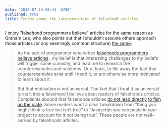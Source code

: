 ```yaml
---
date: '2019-07-14 08:44 -0700'
published: true
title: Truths about the interpretation of falsehood articles
---
```

I enjoy “falsehood programmers believe” articles for the same reason as Graham Lee, who also points out that I shouldn’t assume others approach those articles (or any seemingly common structure) [the same](https://www.sicpers.info/2019/06/falsehoods-programmers-who-write-falsehoods-programmers-believe-articles-believe-about-programmers-who-read-falsehoods-programmers-believe-articles/):

> As the sort of programmer who writes  [falsehoods programmers believe articles](https://www.sicpers.info/2017/12/falsehoods-programmers-believe-about-programming/) , my belief is that interesting challenges to my beliefs will trigger some curiosity, and lead me to research the counterexamples and solutions. Or at least, to file away the fact that counterexamples exist until I need it, or am otherwise more motivated to learn about it.
> 
> But that motivation is not universal. The fact that I treat it as universal turns it into a falsehood I believe about readers of falsehoods articles. Complaints abound that falsehoods articles  [do not lead directly](http://web.archive.org/web/20191025234449/https://lobste.rs/s/w5bgcu/falsehoods_programmers_believe_about) [to fish on the plate](http://web.archive.org/web/20191025191217/https://lobste.rs/s/uo3tq7/falsehoods_programmers_believe_about). Some readers want a clear breakdown from “thing you might think is true but isn’t true” to “Javascript you can paste in your project to account for it not being true”. These people are not well-served by falsehoods articles.
